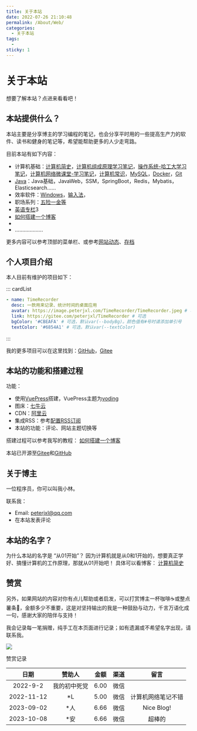 ```yaml
---
title: 关于本站
date: 2022-07-26 21:10:48
permalink: /About/Web/
categories:
  - 关于本站
tags:
  - 
sticky: 1
---
```

# 关于本站

想要了解本站？点进来看看吧！
<!-- more -->

## 本站提供什么？

本站主要是分享博主的学习编程的笔记，也会分享平时用的一些提高生产力的软件、读书和健身的笔记等，希望能帮助更多的人少走弯路。


目前本站有如下内容：

* 计算机基础：[计算机简史](/ComputerHistory)，[计算机组成原理学习笔记](/ComputerOrganization)，[操作系统-哈工大学习笔记](/ComputerOS)，[计算机网络微课堂-学习笔记](/Network)，[计算机常识](/literacy/)，[MySQL](/MySQL)，[Docker](/Docker)，[Git](/Git)
* [Java](/Java)：Java基础，JavaWeb，SSM，SpringBoot，Redis，Mybatis，Elasticsearch......
* 效率软件：[Windows](/Windows/)，[输入法](/TypeWriting/)，
* 职场系列：[五险一金等](/Social-welfare/)
* [英语专栏](/English)3
* [如何搭建一个博客](/Blog/)
* 
* ...................

更多内容可以参考顶部的菜单栏、或参考[网站动态](/About/WebLog/)、[存档](/archives/)


## 个人项目介绍

本人目前有维护的项目如下：

::: cardList
```yaml
- name: TimeRecorder
  desc: 一款用来记录、统计时间的桌面应用
  avatar: https://image.peterjxl.com/TimeRecorder/TimeRecorder.jpeg # 可选
  link: https://gitee.com/peterjxl/TimeRecorder # 可选
  bgColor: '#CBEAFA' # 可选，默认var(--bodyBg)。颜色值有#号时请添加单引号
  textColor: '#6854A1' # 可选，默认var(--textColor)
```
:::

我的更多项目可以在这里找到：[GitHub](https://github.com/Peter-JXL)，[Gitee](https://gitee.com/peterjxl)

## 本站的功能和搭建过程

功能：
* 使用[VuePress](https://vuepress.vuejs.org/zh/)搭建，VuePress主题为[voding](https://doc.xugaoyi.com/)
* 图床：[七牛云](https://www.qiniu.com/)
* CDN：[阿里云](https://dcdn.console.aliyun.com/)
* 集成RSS：参考[配置RSS订阅](/Blog/RSS/)
* 本站的功能：评论、网站主题切换等

搭建过程可以参考我写的教程： [如何搭建一个博客](/Blog/)


本站已开源至[Gitee](https://gitee.com/peterjxl/vuepressblog)和[GitHub](https://github.com/Peter-JXL/vuepressblog)



## 关于博主

一位程序员，你可以叫我小林。

联系我：

* Email:  [peterjxl@qq.com](mailto:peterjxl@qq.com)
* 在本站发表评论


## 本站的名字？

为什么本站的名字是 “从01开始”？ 因为计算机就是从0和1开始的，想要真正学好、搞懂计算机的工作原理，那就从01开始吧！ 具体可以看博客： [计算机简史](/ComputerHistory)

## 赞赏


另外，如果网站的内容对你有点儿帮助或者启发，可以打赏博主一杯咖啡☕或整点薯条🍟，金额多少不重要，这是对坚持输出的我是一种鼓励与动力，千言万语化成一句，感谢大家的陪伴与支持！ 

我会记录每一笔捐赠，纯手工在本页面进行记录；如有遗漏或不希望名字出现，请联系我。

![](https://image.peterjxl.com/blog/reward.jpg)


赞赏记录

|  日期  |    赞助人    | 金额 | 渠道 | 留言 |
| :--------: | :----------: | :------: | :--: | :--: |
|  2022-9-2  | 我的初中死党 |   6.00   | 微信 |  |
| 2022-11-12 |      *L      |   5.00   | 微信 | 计算机网络笔记不错 |
| 2023-09-02 |      *人     |   6.66   | 微信 | Nice Blog! |
| 2023-10-08 |      *安     |   6.66   | 微信 | 超棒的 |

